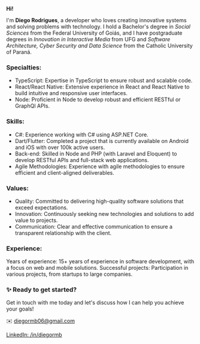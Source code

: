 **Hi!**

I'm **Diego Rodrigues**, a developer who loves creating innovative systems and solving problems with technology. I hold a Bachelor's degree in *Social Sciences* from the Federal University of Goiás, and I have postgraduate degrees in *Innovation in Interactive Media* from UFG and *Software Architecture, Cyber Security and Data Science* from the Catholic University of Paraná.

### Specialties:

* TypeScript: Expertise in TypeScript to ensure robust and scalable code.
* React/React Native: Extensive experience in React and React Native to build intuitive and responsive user interfaces.
* Node: Proficient in Node to develop robust and efficient RESTful or GraphQl APIs.

### Skills:

* C#: Experience working with C# using ASP.NET Core.
* Dart/Flutter: Completed a project that is currently available on Android and iOS with over 100k active users.
* Back-end: Skilled in Node and PHP (with Laravel and Eloquent) to develop RESTful APIs and full-stack web applications.
* Agile Methodologies: Experience with agile methodologies to ensure efficient and client-aligned deliverables.

### Values:

* Quality: Committed to delivering high-quality software solutions that exceed expectations.
* Innovation: Continuously seeking new technologies and solutions to add value to projects.
* Communication: Clear and effective communication to ensure a transparent relationship with the client.

### Experience:

Years of experience: 15+ years of experience in software development, with a focus on web and mobile solutions.
Successful projects: Participation in various projects, from startups to large companies.

### ✨ Ready to get started?

Get in touch with me today and let's discuss how I can help you achieve your goals!

✉️ diegormb06@gmail.com

[LinkedIn: /in/diegormb](https://www.linkedin.com/in/diegormb/)
